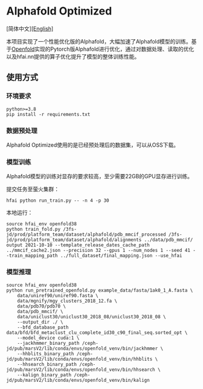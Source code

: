 # Alphafold Optimized

[简体中文][[English]](README_en.md)


本项目实现了一个性能优化版的Alphafold，大幅加速了Alphafold模型的训练。基于[Openfold](https://github.com/aqlaboratory/openfold)实现的Pytorch版Alphafold进行优化，通过对数据处理、读取的优化以及hfai.nn提供的算子优化提升了模型的整体训练性能。

## 使用方式

### 环境要求

    python>=3.8
    pip install -r requirements.txt

### 数据预处理
Alphafold Optimized使用的是已经预处理后的数据集，可以从OSS下载。

### 模型训练

Alphafold模型的训练对显存的要求较高，至少需要22GB的GPU显存进行训练。

提交任务至萤火集群：

```shell
hfai python run_train.py -- -n 4 -p 30
```

本地运行：

```shell
source hfai_env openfold38
python train_fold.py /3fs-jd/prod/platform_team/dataset/alphafold/pdb_mmcif_processed /3fs-jd/prod/platform_team/dataset/alphafold/alignments ../data/pdb_mmcif/ output 2021-10-10 --template_release_dates_cache_path ../mmcif_cache2.json --precision 32 --gpus 1 --num_nodes 1 --seed 41 --train_mapping_path ../full_dataset/final_mapping.json --use_hfai
```

### 模型推理

```shell
source hfai_env openfold38
python run_pretrained_openfold.py example_data/fasta/1ak0_1_A.fasta \
    data/uniref90/uniref90.fasta \
    data/mgnify/mgy_clusters_2018_12.fa \
    data/pdb70/pdb70 \
    data/pdb_mmcif/ \
    data/uniclust30/uniclust30_2018_08/uniclust30_2018_08 \
    --output_dir ./ \
    --bfd_database_path data/bfd/bfd_metaclust_clu_complete_id30_c90_final_seq.sorted_opt \
    --model_device cuda:1 \
    --jackhmmer_binary_path /ceph-jd/pub/marsV2/lib/conda/envs/openfold_venv/bin/jackhmmer \
    --hhblits_binary_path /ceph-jd/pub/marsV2/lib/conda/envs/openfold_venv/bin/hhblits \
    --hhsearch_binary_path /ceph-jd/pub/marsV2/lib/conda/envs/openfold_venv/bin/hhsearch \
    --kalign_binary_path /ceph-jd/pub/marsV2/lib/conda/envs/openfold_venv/bin/kalign

```

